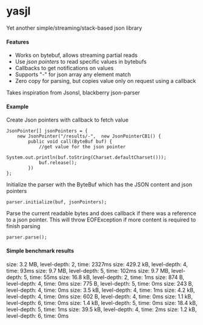 # yasjl

Yet another simple/streaming/stack-based json library

#### Features
- Works on bytebuf, allows streaming partial reads
- Use *json pointers* to read specific values in bytebufs
- Callbacks to get notifications on values
- Supports "-" for json array any element match
- Zero copy for parsing, but copies value only on request using a callback

Takes inspiration from Jsonsl, blackberry json-parser

#### Example

Create Json pointers with callback to fetch value
```
JsonPointer[] jsonPointers = {
    new JsonPointer("/results/-",  new JsonPointerCB1() {
        public void call(ByteBuf buf) {
            //get value for the json pointer
            System.out.println(buf.toString(Charset.defaultCharset()));
            buf.release();
        })
};
```

Initialize the parser with the ByteBuf which has the JSON content and json pointers
```
parser.initialize(buf, jsonPointers);
```

Parse the current readable bytes and does callback if there was a reference to a 
json pointer. This will throw EOFException if more content is required to finish parsing 
```
parser.parse(); 

```

#### Simple benchmark results
size: 3.2 MB,       level-depth: 2,     time: 2327ms
size: 429.2 kB,     level-depth: 4,     time: 93ms
size: 9.7 MB,       level-depth: 5,     time: 102ms
size: 9.7 MB,       level-depth: 5,     time: 55ms
size: 16.8 kB,      level-depth: 2,     time: 1ms
size: 874 B,        level-depth: 4,     time: 0ms
size: 775 B,        level-depth: 5,     time: 0ms
size: 243 B,        level-depth: 4,     time: 0ms
size: 3.5 kB,       level-depth: 4,     time: 1ms
size: 4.2 kB,       level-depth: 4,     time: 0ms
size: 602 B,        level-depth: 4,     time: 0ms
size: 1.1 kB,       level-depth: 6,     time: 0ms
size: 1.4 kB,       level-depth: 5,     time: 0ms
size: 18.4 kB,      level-depth: 5,     time: 1ms
size: 39.5 kB,      level-depth: 4,     time: 2ms
size: 1.2 kB,       level-depth: 6,     time: 0ms
